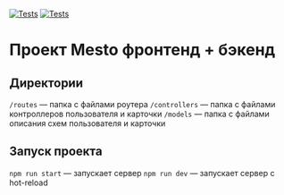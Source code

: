 [![Tests](https://github.com/antly74/express-mesto-gha/actions/workflows/tests-13-sprint.yml/badge.svg)](https://github.com/antly74/express-mesto-gha/actions/workflows/tests-13-sprint.yml) [![Tests](https://github.com/antly74/express-mesto-gha/actions/workflows/tests-14-sprint.yml/badge.svg)](https://github.com/antly74/express-mesto-gha/actions/workflows/tests-14-sprint.yml)
# Проект Mesto фронтенд + бэкенд

## Директории

`/routes` — папка с файлами роутера
`/controllers` — папка с файлами контроллеров пользователя и карточки
`/models` — папка с файлами описания схем пользователя и карточки

## Запуск проекта

`npm run start` — запускает сервер
`npm run dev` — запускает сервер с hot-reload
